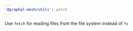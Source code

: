 ```yaml
---
'@graphql-mesh/utils': patch
---
```


Use `fetch` for reading files from the file system instead of `fs`
